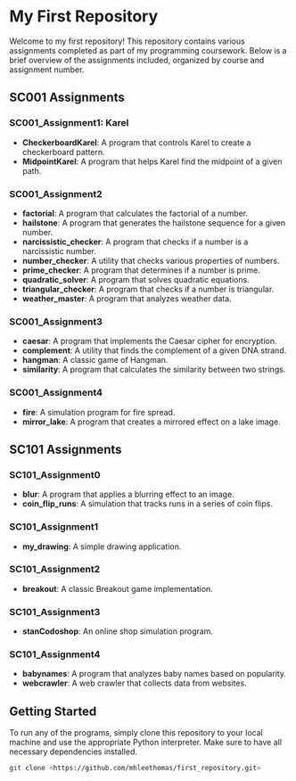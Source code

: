 # My First Repository

Welcome to my first repository! This repository contains various assignments completed as part of my programming coursework. Below is a brief overview of the assignments included, organized by course and assignment number.

## SC001 Assignments

### SC001_Assignment1: Karel
- **CheckerboardKarel**: A program that controls Karel to create a checkerboard pattern.
- **MidpointKarel**: A program that helps Karel find the midpoint of a given path.

### SC001_Assignment2
- **factorial**: A program that calculates the factorial of a number.
- **hailstone**: A program that generates the hailstone sequence for a given number.
- **narcissistic_checker**: A program that checks if a number is a narcissistic number.
- **number_checker**: A utility that checks various properties of numbers.
- **prime_checker**: A program that determines if a number is prime.
- **quadratic_solver**: A program that solves quadratic equations.
- **triangular_checker**: A program that checks if a number is triangular.
- **weather_master**: A program that analyzes weather data.

### SC001_Assignment3
- **caesar**: A program that implements the Caesar cipher for encryption.
- **complement**: A utility that finds the complement of a given DNA strand.
- **hangman**: A classic game of Hangman.
- **similarity**: A program that calculates the similarity between two strings.

### SC001_Assignment4
- **fire**: A simulation program for fire spread.
- **mirror_lake**: A program that creates a mirrored effect on a lake image.

## SC101 Assignments

### SC101_Assignment0
- **blur**: A program that applies a blurring effect to an image.
- **coin_flip_runs**: A simulation that tracks runs in a series of coin flips.

### SC101_Assignment1
- **my_drawing**: A simple drawing application.

### SC101_Assignment2
- **breakout**: A classic Breakout game implementation.

### SC101_Assignment3
- **stanCodoshop**: An online shop simulation program.

### SC101_Assignment4
- **babynames**: A program that analyzes baby names based on popularity.
- **webcrawler**: A web crawler that collects data from websites.

## Getting Started

To run any of the programs, simply clone this repository to your local machine and use the appropriate Python interpreter. 
Make sure to have all necessary dependencies installed.

```bash
git clone <https://github.com/mhleethomas/first_repository.git>
